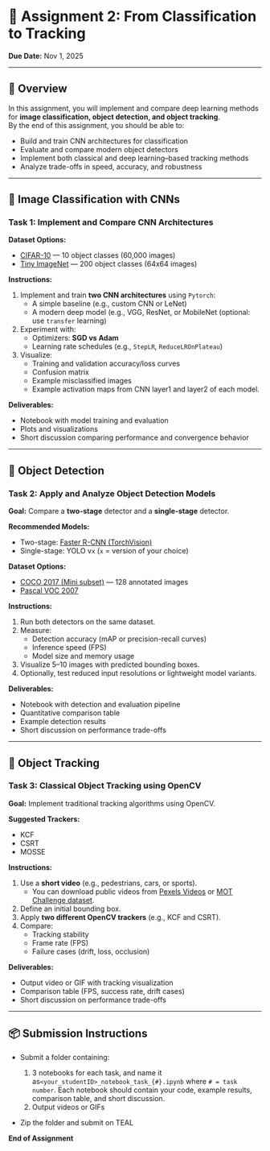 # 🧠 Assignment 2: From Classification to Tracking

**Due Date:** Nov 1, 2025

---

## 🎯 Overview

In this assignment, you will implement and compare deep learning methods for **image classification, object detection, and object tracking**.  
By the end of this assignment, you should be able to:

- Build and train CNN architectures for classification
- Evaluate and compare modern object detectors
- Implement both classical and deep learning–based tracking methods
- Analyze trade-offs in speed, accuracy, and robustness

---

## 🔹 Image Classification with CNNs

### Task 1: Implement and Compare CNN Architectures

**Dataset Options:**

- [CIFAR-10](https://www.cs.toronto.edu/~kriz/cifar.html) — 10 object classes (60,000 images)
- [Tiny ImageNet](https://www.kaggle.com/c/tiny-imagenet) — 200 object classes (64x64 images)

**Instructions:**

1. Implement and train **two CNN architectures** using `Pytorch`:
   - A simple baseline (e.g., custom CNN or LeNet)
   - A modern deep model (e.g., VGG, ResNet, or MobileNet (optional: use `transfer` learning)
2. Experiment with:
   - Optimizers: **SGD vs Adam**
   - Learning rate schedules (e.g., `StepLR`, `ReduceLROnPlateau`)
3. Visualize:
   - Training and validation accuracy/loss curves
   - Confusion matrix
   - Example misclassified images
   - Example activation maps from CNN layer1 and layer2 of each model.

**Deliverables:**

- Notebook with model training and evaluation
- Plots and visualizations
- Short discussion comparing performance and convergence behavior

---

## 🔹 Object Detection

### Task 2: Apply and Analyze Object Detection Models

**Goal:** Compare a **two-stage** detector and a **single-stage** detector.

**Recommended Models:**

- Two-stage: [Faster R-CNN (TorchVision)](https://pytorch.org/vision/stable/models/generated/torchvision.models.detection.fasterrcnn_resnet50_fpn.html)
- Single-stage: YOLO v`x` (`x` = version of your choice)

**Dataset Options:**

- [COCO 2017 (Mini subset)](https://www.kaggle.com/datasets/ultralytics/coco128) — 128 annotated images
- [Pascal VOC 2007](http://host.robots.ox.ac.uk/pascal/VOC/voc2007/)

**Instructions:**

1. Run both detectors on the same dataset.
2. Measure:
   - Detection accuracy (mAP or precision-recall curves)
   - Inference speed (FPS)
   - Model size and memory usage
3. Visualize 5–10 images with predicted bounding boxes.
4. Optionally, test reduced input resolutions or lightweight model variants.

**Deliverables:**

- Notebook with detection and evaluation pipeline
- Quantitative comparison table
- Example detection results
- Short discussion on performance trade-offs

---

## 🔹 Object Tracking

### Task 3: Classical Object Tracking using OpenCV

**Goal:** Implement traditional tracking algorithms using OpenCV.

**Suggested Trackers:**

- KCF
- CSRT
- MOSSE

**Instructions:**

1. Use a **short video** (e.g., pedestrians, cars, or sports).
   - You can download public videos from [Pexels Videos](https://www.pexels.com/videos/) or [MOT Challenge dataset](https://motchallenge.net/).
2. Define an initial bounding box.
3. Apply **two different OpenCV trackers** (e.g., KCF and CSRT).
4. Compare:
   - Tracking stability
   - Frame rate (FPS)
   - Failure cases (drift, loss, occlusion)

**Deliverables:**

- Output video or GIF with tracking visualization
- Comparison table (FPS, success rate, drift cases)
- Short discussion on performance trade-offs

---

## 📦 Submission Instructions

- Submit a folder containing:

  1. 3 notebooks for each task, and name it as`<your_studentID>_notebook_task_{#}.ipynb` where `# = task number`. Each notebook should contain your code, example results, comparison table, and short discussion.
  2. Output videos or GIFs

- Zip the folder and submit on TEAL

**End of Assignment**

